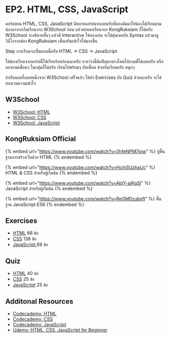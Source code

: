 # EP2. HTML, CSS, JavaScript

คอร์สสอน HTML, CSS, JavaScript มีหลายคอร์สมากเลยครับพี่ลองคัดมาให้น้องได้เรียนตาม น้องอาจจะเริ่มเรียนจาก W3School ก่อน แล้วค่อยมาเรียนจาก KongRuksiam ก็ได้ครับ W3School จะอธิบายสั้นๆ แล้วมี Interactive ให้ลองเล่น จะได้คุ้นเคยกับ Syntax แล้วมาดูวิดีโอจากช่อง KongRuksiam เพื่อเสริมเข้าใจให้มากขึ้น

Step การเรียนจะเป็นแบบนี้ครับ HTML -> CSS -> JavaScript

ให้น้องเรียนจากคอร์สนี้ให้เรียบร้อยก่อนนะครับ ระหว่างนี้ติดปัญหาตรงไหนให้ถามพี่ได้เลยครับ หรือลองถามเพื่อนๆ ในกลุ่มก็ได้ครับ เรียนไปพร้อมๆ กับเพื่อน ช่วยกันเรียนครับ สนุกๆ

ถ้าเรียนบทใดบทหนึ่งจาก W3School เสร็จแล้ว ให้ทำ Exercises กับ Quiz ด้วยนะครับ จะได้ทบทวนความเข้าใจ

## W3School

* [W3School: HTML](https://www.w3schools.com/html/default.asp)
* [W3School: CSS](https://www.w3schools.com/css/default.asp)
* [W3School: JavaScript](https://www.w3schools.com/js/default.asp)

## KongRuksiam Official

{% embed url="https://www.youtube.com/watch?v=0hfeNPM7piw" %}
ปูพื้นฐานการสร้างเว็บด้วย HTML
{% endembed %}

{% embed url="https://www.youtube.com/watch?v=HcInSUzhaUc" %}
HTML & CSS สำหรับผู้เริ่มต้น
{% endembed %}

{% embed url="https://www.youtube.com/watch?v=AbjY-ajKgSI" %}
JavaScript สำหรับผู้เริ่มต้น
{% endembed %}

{% embed url="https://www.youtube.com/watch?v=ReGM0zubxfI" %}
พื้นฐาน JavaScript ES6
{% endembed %}

## Exercises

* [HTML](https://www.w3schools.com/html/exercise.asp) 88 ข้อ
* [CSS](https://www.w3schools.com/css/exercise.asp) 138 ข้อ
* [JavaScript ](https://www.w3schools.com/js/exercise\_js.asp)88 ข้อ

## **Quiz**

* [HTML](https://www.w3schools.com/html/html\_quiz.asp) 40 ข้อ
* [CSS](https://www.w3schools.com/css/css\_quiz.asp) 25 ข้อ
* [JavaScript](https://www.w3schools.com/js/js\_quiz.asp) 25 ข้อ

## Additonal Resources

* [Codecademy: HTML](https://www.codecademy.com/learn/learn-html)
* [Codecademy: CSS](https://www.codecademy.com/learn/learn-css)
* [Codecademy: JavaScript](https://www.codecademy.com/learn/introduction-to-javascript)
* [Udemy: HTML, CSS, JavaScript for Beginner](https://www.udemy.com/course/html-css-javascript-certification-course-for-beginners/)

